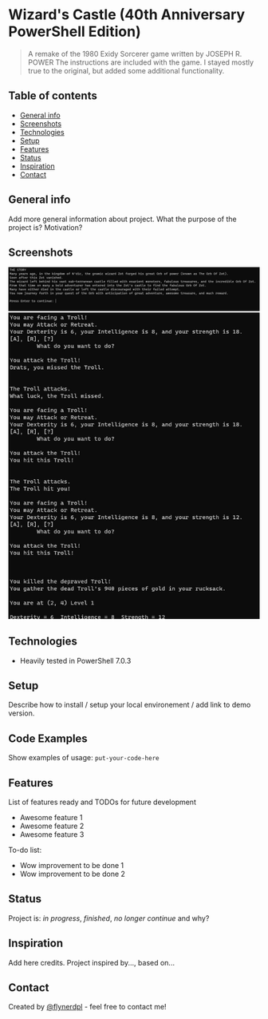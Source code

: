 # Wizard's Castle (40th Anniversary PowerShell Edition)
> A remake of the 1980 Exidy Sorcerer game written by JOSEPH R. POWER
> The instructions are included with the game.
> I stayed mostly true to the original, but added some additional functionality.

## Table of contents
* [General info](#general-info)
* [Screenshots](#screenshots)
* [Technologies](#technologies)
* [Setup](#setup)
* [Features](#features)
* [Status](#status)
* [Inspiration](#inspiration)
* [Contact](#contact)

## General info
Add more general information about project. What the purpose of the project is? Motivation?

## Screenshots
![ScreenShot1 screenshot](./images/ScreenShot1.jpg)
![ScreenShot2 screenshot](./images/ScreenShot2.jpg)

## Technologies
* Heavily tested in PowerShell 7.0.3

## Setup
Describe how to install / setup your local environement / add link to demo version.

## Code Examples
Show examples of usage:
`put-your-code-here`

## Features
List of features ready and TODOs for future development
* Awesome feature 1
* Awesome feature 2
* Awesome feature 3

To-do list:
* Wow improvement to be done 1
* Wow improvement to be done 2

## Status
Project is: _in progress_, _finished_, _no longer continue_ and why?

## Inspiration
Add here credits. Project inspired by..., based on...

## Contact
Created by [@flynerdpl](https://www.flynerd.pl/) - feel free to contact me!
